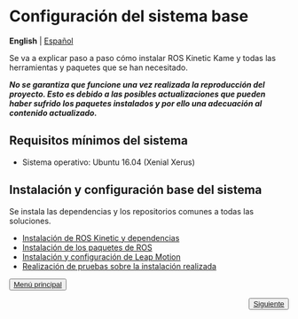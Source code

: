 # Configuración del sistema base
**English** | [Español](https://github.com/Serru/MultiCobot-UR10-Gripper/blob/main/doc/setup-doc/proyect_setup.md)

Se va a explicar paso a paso cómo instalar ROS Kinetic Kame y todas las herramientas y paquetes que se han necesitado.


***No se garantiza que funcione una vez realizada la reproducción del proyecto. Esto es debido a las posibles actualizaciones que pueden haber sufrido los paquetes instalados y por ello una adecuación al contenido actualizado.***

## Requisitos mínimos del sistema
- Sistema operativo: Ubuntu 16.04 (Xenial Xerus)

## Instalación y configuración base del sistema
Se instala las dependencias y los repositorios comunes a todas las soluciones.

- [Instalación de ROS Kinetic y dependencias](https://github.com/Serru/MultiCobot-UR10-Gripper/blob/main/doc/setup-doc/ESP/install-ROS.md)
- [Instalación de los paquetes de ROS](https://github.com/Serru/MultiCobot-UR10-Gripper/blob/main/doc/setup-doc/ESP/install-ros-packages.md)
- [Instalación y configuración de Leap Motion](https://github.com/Serru/MultiCobot-UR10-Gripper/blob/main/doc/setup-doc/ESP/leap-motion.md)
- [Realización de pruebas sobre la instalación realizada](https://github.com/Serru/MultiCobot-UR10-Gripper/blob/main/doc/setup-doc/ESP/pruebas.md)


<div>
<p align="left">
<button name="button">
            	<a rel="license" href="https://github.com/Serru/MultiCobot-UR10-Gripper/blob/main/README.md">Menú principal</a>
</button>
</p>



<p>
    <span style="float:right;">
        <button name="button">
            	<a rel="license" href="https://github.com/Serru/MultiCobot-UR10-Gripper/blob/main/doc/setup-doc/ESP/install-ROS.md">Siguiente</a>
            	</button>
    </span>
</p>
